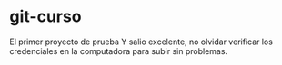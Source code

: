 # git-curso
El primer proyecto de prueba
Y salio excelente, no olvidar verificar los credenciales en la computadora para subir sin problemas.
